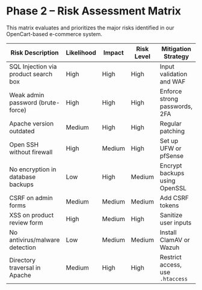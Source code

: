 # Phase 2 – Risk Assessment Matrix

This matrix evaluates and prioritizes the major risks identified in our OpenCart-based e-commerce system.

| Risk Description                      | Likelihood | Impact | Risk Level | Mitigation Strategy |
|--------------------------------------|------------|--------|------------|---------------------|
| SQL Injection via product search box | High       | High   | High       | Input validation and WAF |
| Weak admin password (brute-force)    | High       | High   | High       | Enforce strong passwords, 2FA |
| Apache version outdated              | Medium     | High   | High       | Regular patching |
| Open SSH without firewall            | High       | Medium | High       | Set up UFW or pfSense |
| No encryption in database backups    | Low        | High   | Medium     | Encrypt backups using OpenSSL |
| CSRF on admin forms                  | Medium     | Medium | Medium     | Add CSRF tokens |
| XSS on product review form           | High       | Medium | High       | Sanitize user inputs |
| No antivirus/malware detection       | Low        | Medium | Medium     | Install ClamAV or Wazuh |
| Directory traversal in Apache        | Medium     | High   | High       | Restrict access, use `.htaccess` |
